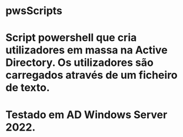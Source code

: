 # pwsScripts
# Script powershell que cria utilizadores em massa na Active Directory. Os utilizadores são carregados através de um ficheiro de texto.
# Testado em AD Windows Server 2022.
#
